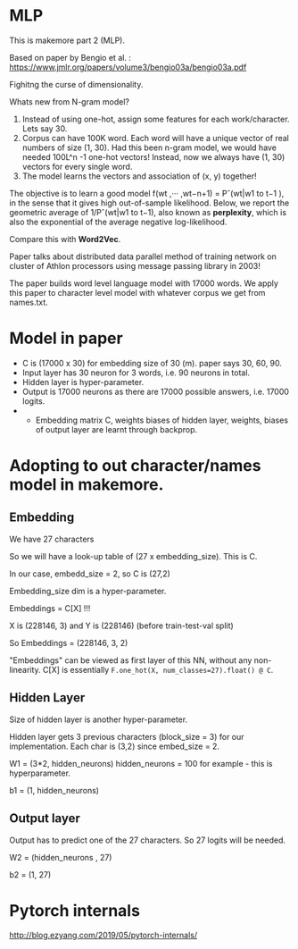 # MLP 

This is makemore part 2 (MLP).

Based on paper by Bengio et al. : https://www.jmlr.org/papers/volume3/bengio03a/bengio03a.pdf

Fighitng the curse of dimensionality.

Whats new from N-gram model?

1. Instead of using one-hot, assign some features for each work/character. Lets say 30. 
2. Corpus can have 100K word. Each word will have a unique vector of real numbers of size (1, 30). Had this been n-gram model, we would have needed 100L^n -1 one-hot vectors! Instead, now we always have (1, 30) vectors for every single word. 
3. The model learns the vectors and association of (x, y) together!

The objective is to learn a good model f(wt ,··· ,wt−n+1) = Pˆ(wt|w1 to t−1 ), in the sense that
it gives high out-of-sample likelihood. Below, we report the geometric average of 1/Pˆ(wt|w1 to t−1), also known as **perplexity**, which is also the exponential of the average negative log-likelihood.

Compare this with **Word2Vec**. 

Paper talks about distributed data parallel method of training network on cluster of Athlon processors using message passing library in 2003!

The paper builds word level language model with 17000 words. We apply this paper to character level model with whatever corpus we get from names.txt.

# Model in paper
* C is (17000 x 30) for embedding size of 30 (m). paper says 30, 60, 90. 
* Input layer has 30 neuron for 3 words, i.e. 90 neurons in total. 
* Hidden layer is hyper-parameter. 
* Output is 17000 neurons as there are 17000 possible answers, i.e. 17000 logits.
* * Embedding matrix C, weights biases of hidden layer, weights, biases of output layer are learnt through backprop.



# Adopting to out character/names model in makemore.

## Embedding 

We have 27 characters

So we will have a look-up table of (27 x embedding_size). This is C. 

In our case, embedd_size = 2, so C is (27,2)

Embedding_size dim is a hyper-parameter. 

Embeddings = C[X] !!!

X is (228146, 3) and Y is (228146) (before train-test-val split)

So Embeddings = (228146, 3, 2)

"Embeddings" can be viewed as first layer of this NN, without any non-linearity. C[X] is essentially ```F.one_hot(X, num_classes=27).float() @ C```.

## Hidden Layer

Size of hidden layer is another hyper-parameter.

Hidden layer gets 3 previous characters (block_size = 3) for our implementation. Each char is (3,2) since embed_size = 2.

W1 = (3*2, hidden_neurons) hidden_neurons = 100 for example - this is hyperparameter. 

b1 = (1, hidden_neurons)

## Output layer

Output has to predict one of the 27 characters. So 27 logits will be needed.

W2 = (hidden_neurons , 27)

b2 = (1, 27)


# Pytorch internals

http://blog.ezyang.com/2019/05/pytorch-internals/
